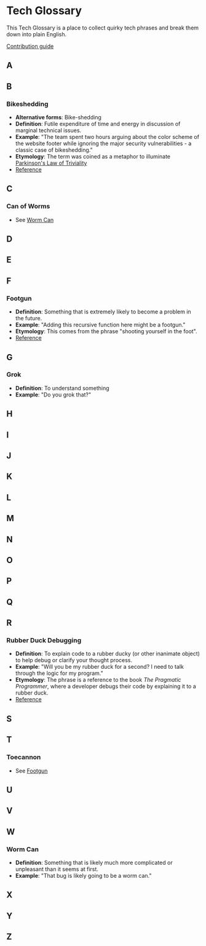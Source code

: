 # Tech Glossary

This Tech Glossary is a place to collect quirky tech phrases and break them down into plain English.

[Contribution guide](./contributing.md)

## A

## B

### Bikeshedding

- **Alternative forms**: Bike-shedding
- **Definition**: Futile expenditure of time and energy in discussion of marginal technical issues.
- **Example**: "The team spent two hours arguing about the color scheme of the website footer while ignoring the major security vulnerabilities - a classic case of bikeshedding."
- **Etymology**: The term was coined as a metaphor to illuminate [Parkinson's Law of Triviality](https://en.wikipedia.org/wiki/Law_of_triviality)
- [Reference](https://en.wiktionary.org/wiki/bikeshedding)

## C

### Can of Worms

- See [Worm Can](#worm-can)

## D

## E

## F

### Footgun

- **Definition**: Something that is extremely likely to become a problem in the future.
- **Example**: "Adding this recursive function here might be a footgun."
- **Etymology**: This comes from the phrase "shooting yourself in the foot".
- [Reference](https://x.com/forrestbrazeal/status/1451189473383890946)

## G

### Grok

- **Definition**: To understand something
- **Example**: "Do you grok that?"

## H

## I

## J

## K

## L

## M

## N

## O

## P

## Q

## R

### Rubber Duck Debugging

- **Definition**: To explain code to a rubber ducky (or other inanimate object) to help debug or clarify your thought process.
- **Example**: "Will you be my rubber duck for a second? I need to talk through the logic for my program."
- **Etymology**: The phrase is a reference to the book *The Pragmatic Programmer*, where a developer debugs their code by explaining it to a rubber duck.
- [Reference](https://en.wikipedia.org/wiki/Rubber_duck_debugging)

## S

## T

### Toecannon

- See [Footgun](#footgun)

## U

## V

## W

### Worm Can

- **Definition**: Something that is likely much more complicated or unpleasant than it seems at first.
- **Example**: "That bug is likely going to be a worm can."

## X

## Y

## Z
